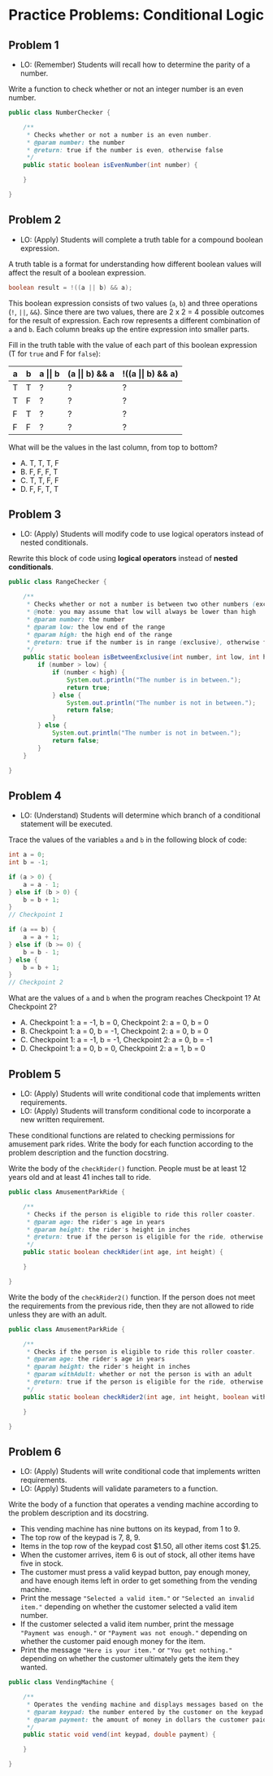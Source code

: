 # Practice Problems: Conditional Logic

## Problem 1

- LO: (Remember) Students will recall how to determine the parity of a number.

Write a function to check whether or not an integer number is an even number.

```java
public class NumberChecker {

    /**
     * Checks whether or not a number is an even number.
     * @param number: the number
     * @return: true if the number is even, otherwise false
     */
    public static boolean isEvenNumber(int number) {

    }

}
```

## Problem 2

- LO: (Apply) Students will complete a truth table for a compound boolean expression.

A truth table is a format for understanding how different boolean values will affect the result of a boolean expression.

```java
boolean result = !((a || b) && a);
```

This boolean expression consists of two values (`a`, `b`) and three operations (`!`, `||`, `&&`). Since there are two values, there are 2 x 2 = 4 possible outcomes for the result of expression. Each row represents a different combination of `a` and `b`. Each column breaks up the entire expression into smaller parts.

Fill in the truth table with the value of each part of this boolean expression (T for `true` and F for `false`):

| a | b | a \|\| b | (a \|\| b) && a | !((a \|\| b) && a) |
|---|---|----------|-----------------|--------------------|
| T | T | ?        | ?               | ?                  |
| T | F | ?        | ?               | ?                  |
| F | T | ?        | ?               | ?                  |
| F | F | ?        | ?               | ?                  |

What will be the values in the last column, from top to bottom?

- A. T, T, T, F
- B. F, F, F, T
- C. T, T, F, F
- D. F, F, T, T

## Problem 3

- LO: (Apply) Students will modify code to use logical operators instead of nested conditionals.

Rewrite this block of code using **logical operators** instead of **nested conditionals**.

```java
public class RangeChecker {

    /**
     * Checks whether or not a number is between two other numbers (exclusive)
     * @note: you may assume that low will always be lower than high
     * @param number: the number
     * @param low: the low end of the range
     * @param high: the high end of the range
     * @return: true if the number is in range (exclusive), otherwise false
     */
    public static boolean isBetweenExclusive(int number, int low, int high) {
        if (number > low) {
            if (number < high) {
                System.out.println("The number is in between.");
                return true;
            } else {
                System.out.println("The number is not in between.");
                return false;
            }
        } else {
            System.out.println("The number is not in between.");
            return false;   
        }
    }

}
```

## Problem 4

- LO: (Understand) Students will determine which branch of a conditional statement will be executed.

Trace the values of the variables `a` and `b` in the following block of code:

```java
int a = 0;
int b = -1;

if (a > 0) {
    a = a - 1;
} else if (b > 0) {
    b = b + 1;
}
// Checkpoint 1

if (a == b) {
    a = a + 1;
} else if (b >= 0) {
    b = b - 1;
} else {
    b = b + 1;
}
// Checkpoint 2
```

What are the values of `a` and `b` when the program reaches Checkpoint 1? At Checkpoint 2?

- A. Checkpoint 1: a = -1, b = 0, Checkpoint 2: a = 0, b = 0
- B. Checkpoint 1: a = 0, b = -1, Checkpoint 2: a = 0, b = 0
- C. Checkpoint 1: a = -1, b = -1, Checkpoint 2: a = 0, b = -1
- D. Checkpoint 1: a = 0, b = 0, Checkpoint 2: a = 1, b = 0

## Problem 5

- LO: (Apply) Students will write conditional code that implements written requirements.
- LO: (Apply) Students will transform conditional code to incorporate a new written requirement.

These conditional functions are related to checking permissions for amusement park rides. Write the body for each function according to the problem description and the function docstring.

Write the body of the `checkRider()` function. People must be at least 12 years old and at least 41 inches tall to ride.

```java
public class AmusementParkRide {

    /**
     * Checks if the person is eligible to ride this roller coaster.
     * @param age: the rider's age in years
     * @param height: the rider's height in inches
     * @return: true if the person is eligible for the ride, otherwise false
     */
    public static boolean checkRider(int age, int height) {

    }

}
```

Write the body of the `checkRider2()` function. If the person does not meet the requirements from the previous ride, then they are not allowed to ride unless they are with an adult.

```java
public class AmusementParkRide {

    /**
     * Checks if the person is eligible to ride this roller coaster.
     * @param age: the rider's age in years
     * @param height: the rider's height in inches
     * @param withAdult: whether or not the person is with an adult
     * @return: true if the person is eligible for the ride, otherwise false
     */
    public static boolean checkRider2(int age, int height, boolean withAdult) {

    }

}
```

## Problem 6

- LO: (Apply) Students will write conditional code that implements written requirements.
- LO: (Apply) Students will validate parameters to a function.

Write the body of a function that operates a vending machine according to the problem description and its docstring.

- This vending machine has nine buttons on its keypad, from 1 to 9.
- The top row of the keypad is 7, 8, 9.
- Items in the top row of the keypad cost $1.50, all other items cost $1.25.
- When the customer arrives, item 6 is out of stock, all other items have five in stock.
- The customer must press a valid keypad button, pay enough money, and have enough items left in order to get something from the vending machine.
- Print the message `"Selected a valid item."` or `"Selected an invalid item."` depending on whether the customer selected a valid item number.
- If the customer selected a valid item number, print the message `"Payment was enough."` or `"Payment was not enough."` depending on whether the customer paid enough money for the item.
- Print the message `"Here is your item."` or `"You get nothing."` depending on whether the customer ultimately gets the item they wanted.

```java
public class VendingMachine {

    /**
     * Operates the vending machine and displays messages based on the outcomes.
     * @param keypad: the number entered by the customer on the keypad
     * @param payment: the amount of money in dollars the customer paid
     */
    public static void vend(int keypad, double payment) {

    }

}
```
